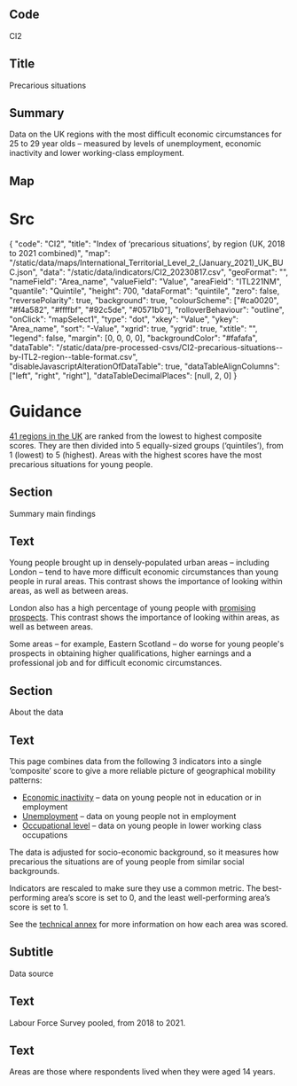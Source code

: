 ## Code
CI2

## Title
Precarious situations

## Summary
Data on the UK regions with the most difficult economic circumstances for 25 to 29 year olds – measured by levels
of unemployment, economic inactivity and lower working-class employment.

## Map
# Src
{
    "code": "CI2",
    "title": "Index of ‘precarious situations’, by region (UK, 2018 to 2021 combined)",
    "map": "/static/data/maps/International_Territorial_Level_2_(January_2021)_UK_BUC.json",
    "data": "/static/data/indicators/CI2_20230817.csv",
    "geoFormat": "",
    "nameField": "Area_name",
    "valueField": "Value",
    "areaField": "ITL221NM",
    "quantile": "Quintile",
    "height": 700,
    "dataFormat": "quintile",
    "zero": false,
    "reversePolarity": true,
    "background": true,
    "colourScheme": ["#ca0020", "#f4a582", "#ffffbf", "#92c5de", "#0571b0"],
    "rolloverBehaviour": "outline",
    "onClick": "mapSelect1",
    "type": "dot",
    "xkey": "Value",
    "ykey": "Area_name",
    "sort": "-Value",
    "xgrid": true,
    "ygrid": true,
    "xtitle": "",
    "legend": false,
    "margin": [0, 0, 0, 0],
    "backgroundColor": "#fafafa",
    "dataTable": "/static/data/pre-processed-csvs/CI2-precarious-situations--by-ITL2-region--table-format.csv",
    "disableJavascriptAlterationOfDataTable": true,
    "dataTableAlignColumns": ["left", "right", "right"],
    "dataTableDecimalPlaces": [null, 2, 0]
}

# Guidance
[41 regions in the UK](/social_mobility_by_area#the-41-regions) are ranked from the lowest to highest composite scores.
They are then divided into 5 equally-sized groups (‘quintiles’), from 1 (lowest) to 5 (highest).
Areas with the highest scores have the most precarious situations for young people.

## Section
Summary main findings

## Text
Young people brought up in densely-populated urban areas – including London – tend to have more difficult economic
circumstances than young people in rural areas. This contrast shows the importance of looking within areas, as well as between areas.

London also has a high percentage of young people with
[promising prospects](/intermediate_outcomes/composite_indices/promising_prospects).
This contrast shows the importance of looking within areas, as well as between areas.

Some areas – for example, Eastern Scotland – do worse for young people's prospects in obtaining higher qualifications,
higher earnings and a professional job and for difficult economic circumstances.

## Section
About the data

## Text
This page combines data from the following 3 indicators into a single ‘composite’ score to give a more reliable
picture of geographical mobility patterns:

* [Economic inactivity](/intermediate_outcomes/work_in_early_adulthood_(25_to_29_years)/economic_activity)
  – data on young people not in education or in employment
* [Unemployment](/intermediate_outcomes/work_in_early_adulthood_(25_to_29_years)/unemployment)
  – data on young people not in employment
* [Occupational level](/intermediate_outcomes/work_in_early_adulthood_(25_to_29_years)/occupational_level_of_young_people_aged_25_to_29_years)
  – data on young people in lower working class occupations

The data is adjusted for socio-economic background, so it measures how precarious the situations are of young people
from similar social backgrounds.

Indicators are rescaled to make sure they use a common metric.
The best-performing area’s score is set to 0, and the least well-performing area’s score is set to 1.

See the <a href="https://www.gov.uk/government/publications/state-of-the-nation-2023-people-and-places/technical-annex#composite-indices-methodology" target="_blank" class="govuk-link">technical annex</a> for more information on how each area was scored.

## Subtitle
Data source

## Text
Labour Force Survey pooled, from 2018 to 2021.

## Text
Areas are those where respondents lived when they were aged 14 years.
